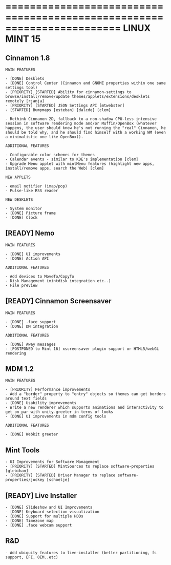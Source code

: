 
=======================================================================
LINUX MINT 15
=======================================================================

Cinnamon 1.8
------------

    MAIN FEATURES

    - [DONE] Desklets
    - [DONE] Control Center (Cinnamon and GNOME properties within one same settings tool)
    - [PRIORITY] [STARTED] Ability for cinnamon-settings to browse/install/remove/update themes/applets/extensions/desklets remotely [rjanja]
    - [PRIORITY] [STARTED] JSON Settings API [mtwebster]
    - [STARTED] Bumpmaps [esteban] [dalcde] [clem]
    
    - Rethink Cinnamon 2D, fallback to a non-shadow CPU-less intensive session in software rendering mode and/or Muffin/OpenBox (whatever happens, the user should know he's not running the "real" Cinnamon, he should be told why, and he should find himself with a working WM (even a minimalistic one like OpenBox)).
    
    ADDITIONAL FEATURES
    
    - Configurable color schemes for themes
    - Calendar events - similar to KDE's implementation [clem]
    - Upgrade Menu applet with mintMenu features (highlight new apps, install/remove apps, search the Web) [clem]
    
    NEW APPLETS
    
    - email notifier (imap/pop)
    - Pulse-like RSS reader
    
    NEW DESKLETS
    
    - System monitor
    - [DONE] Picture frame
    - [DONE] Clock

[READY] Nemo
------------

    MAIN FEATURES

    - [DONE] UI improvements
    - [DONE] Action API        

    ADDITIONAL FEATURES
    
    - Add devices to MoveTo/CopyTo
    - Disk Management (mintdisk integration etc..)
    - File preview    
    
[READY] Cinnamon Screensaver
----------------------------

    MAIN FEATURES
        
    - [DONE] .face support
    - [DONE] DM integration
    
    ADDITIONAL FEATURES 
    
    - [DONE] Away messages
    - [POSTPONED to Mint 16] xscreensaver plugin support or HTML5/webGL rendering

MDM 1.2
-------

    MAIN FEATURES
    
    - [PRIORITY] Performance improvements
    - Add a "border" property to "entry" objects so themes can get borders around text fields
    - [DONE] Usability improvements    
    - Write a new renderer which supports animations and interactivity to get on par with unity-greeter in terms of looks    
    - [DONE] UI improvements in mdm config tools
    
    ADDITIONAL FEATURES
    
    - [DONE] Webkit greeter    

Mint Tools
----------

    - UI Improvements for Software Management    
    - [PRIORITY] [STARTED] MintSources to replace software-properties [glebihan]
    - [PRIORITY] [STARTED] Driver Manager to replace software-properties/jockey [schoelje]
    
[READY] Live Installer
----------------------

    - [DONE] Slideshow and UI Improvements
    - [DONE] Keyboard selection visualization
    - [DONE] Support for multiple HDDs
    - [DONE] Timezone map
    - [DONE] .face webcam support

R&D
---        
    - Add ubiquity features to live-installer (better partitioning, fs support, EFI, OEM..etc)
